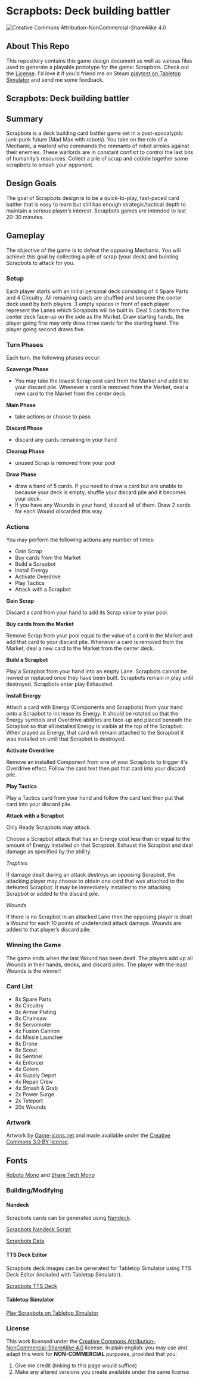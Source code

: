 # Scrapbots: Deck building battler

![Creative Commons Attribution-NonCommercial-ShareAlike 4.0](https://licensebuttons.net/l/by-nc-sa/4.0/80x15.png)

## About This Repo

This repository contains this game design document as well as various files used to generate a playable prototype for the game: Scrapbots. Check out the [License](#license). I'd love it if you'd friend me on Steam [playtest on Tabletop Simulator](#tabletop-simulator) and send me some feedback.

## Scrapbots: Deck building battler

## Summary

Scrapbots is a deck building card battler game set in a post-apocalyptic junk-punk future (Mad Max with robots). You take on the role of a Mechanic, a warlord who commands the remnants of robot armies against their enemies. These warlords are in constant conflict to control the last bits of humanity’s resources. Collect a pile of scrap and cobble together some scrapbots to smash your opponent.

## Design Goals

The goal of Scrapbots design is to be a quick-to-play, fast-paced card battler that is easy to learn but still has enough strategic/tactical depth to maintain a serious player’s interest. Scrapbots games are intended to last 20-30 minutes.

## Gameplay

The objective of the game is to defeat the opposing Mechanic. You will achieve this goal by collecting a pile of scrap (your deck) and building Scrapbots to attack for you. 

### Setup

Each player starts with an initial personal deck consisting of 4 Spare Parts and 4 Circuitry. All remaining cards are shuffled and become the center deck used by both players. 3 empty spaces in front of each player represent the Lanes which Scrapbots will be built in. Deal 5 cards from the center deck face-up on the side as the Market. Draw starting hands, the player going first may only draw three cards for the starting hand. The player going second draws five.

### Turn Phases

Each turn, the following phases occur:

**Scavenge Phase**

- You may take the lowest Scrap cost card from the Market and add it to your discard pile. Whenever a card is removed from the Market, deal a new card to the Market from the center deck.

**Main Phase**

- take actions or choose to pass

**Discard Phase**

- discard any cards remaining in your hand

**Cleanup Phase**

- unused Scrap is removed from your pool

**Draw Phase**

- draw a hand of 5 cards. If you need to draw a card but are unable to because your deck is empty, shuffle your discard pile and it becomes your deck.
- If you have any Wounds in your hand, discard all of them. Draw 2 cards for each Wound discarded this way.

### Actions

You may perform the following actions any number of times:

- Gain Scrap
- Buy cards from the Market
- Build a Scrapbot
- Install Energy
- Activate Overdrive
- Play Tactics
- Attack with a Scrapbot

**Gain Scrap**

Discard a card from your hand to add its Scrap value to your pool. 

**Buy cards from the Market**

Remove Scrap from your pool equal to the value of a card in the Market and add that card to your discard pile. Whenever a card is removed from the Market, deal a new card to the Market from the center deck.

**Build a Scrapbot**

Play a Scrapbot from your hand into an empty Lane. Scrapbots cannot be moved or replaced once they have been built. Scrapbots remain in play until destroyed. Scrapbots enter play Exhausted.

**Install Energy**

Attach a card with Energy (Components and Scrapbots) from your hand onto a Scrapbot to increase its Energy. It should be rotated so that the Energy symbols and Overdrive abilities are face-up and placed beneath the Scrapbot so that all installed Energy is visible at the top of the Scrapbot. When played as Energy, that card will remain attached to the Scrapbot it was installed on until that Scrapbot is destroyed.

**Activate Overdrive**

Remove an installed Component from one of your Scrapbots to trigger it's Overdrive effect. Follow the card text then put that card into your discard pile. 

**Play Tactics**

Play a Tactics card from your hand and follow the card text then put that card into your discard pile.

**Attack with a Scrapbot**

Only Ready Scrapbots may attack. 

Choose a Scrapbot attack that has an Energy cost less than or equal to the amount of Energy installed on that Scrapbot. Exhaust the Scrapbot and deal damage as specified by the ability.

*Trophies*

If damage dealt during an attack destroys an opposing Scrapbot, the attacking player may choose to obtain one card that was attached to the defeated Scrapbot. It may be immediately installed to the attacking Scrapbot or added to the discard pile.

*Wounds*

If there is no Scrapbot in an attacked Lane then the opposing player is dealt a Wound for each 10 points of undefended attack damage. Wounds are added to that player’s discard pile. 


### Winning the Game

The game ends when the last Wound has been dealt. The players add up all Wounds in their hands, decks, and discard piles. The player with the least Wounds is the winner!

### Card List

- 8x Spare Parts
- 8x Circuitry
- 8x Armor Plating
- 8x Chainsaw
- 8x Servomoter
- 4x Fusion Cannon
- 4x Missle Launcher
- 8x Drone
- 8x Scout
- 8x Sentinel
- 4x Enforcer
- 4x Golem
- 4x Supply Depot
- 4x Repair Crew
- 4x Smash & Grab
- 2x Power Surge
- 2x Teleport
- 20x Wounds

### Artwork

Artwork by [Game-icons.net](https://game-icons.net/) and made available under the [Creative Commons 3.0 BY license](http://creativecommons.org/licenses/by/3.0/).

## Fonts

[Roboto Mono](https://fonts.google.com/specimen/Roboto+Mono) and [Share Tech Mono](https://fonts.google.com/specimen/Share+Tech+Mono)

### Building/Modifying

#### Nandeck

Scrapbots cards can be generated using [Nandeck](http://www.nand.it/nandeck/).

[Scrapbots Nandeck Script](scrapbots.nandeck.txt)

[Scrapbots Data](scrapbots.csv)

#### TTS Deck Editor

Scrapbots deck images can be generated for Tabletop Simulator using TTS Deck Editor (included with Tabletop Simulator).

[Scrapbots TTS Deck](scrapbots.tsdb)

#### Tabletop Simulator

[Play Scrapbots on Tabletop Simulator](https://steamcommunity.com/sharedfiles/filedetails/?id=1631921788)

### License

This work licensed under the [Creative Commons Attribution-NonCommercial-ShareAlike 4.0](https://creativecommons.org/licenses/by-nc-sa/4.0/) license. In plain english: you may use and adapt this work for **NON-COMMERCIAL** purposes, provided that you:
  1.  Give me credit (linking to this page would suffice)
  2.  Make any altered versions you create available under the same license
